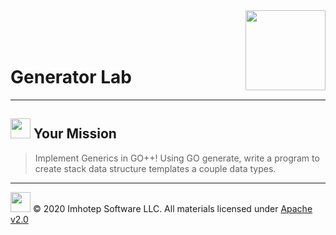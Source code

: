 <img src="../assets/gophernand.png" align="right" width="128" height="auto"/>

<br/>
<br/>
<br/>

# Generator Lab

---
## <img src="../assets/lab.png" width="auto" height="32"/> Your Mission

> Implement Generics in GO++!
> Using GO generate, write a program to create stack data structure templates a couple data types.

---
<img src="../assets/imhotep_logo.png" width="32" height="auto"/> © 2020 Imhotep Software LLC.
All materials licensed under [Apache v2.0](http://www.apache.org/licenses/LICENSE-2.0)